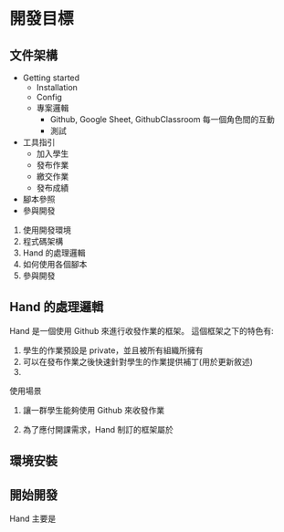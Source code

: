 # 開發目標


## 文件架構

+ Getting started
    + Installation
    + Config
    + 專案邏輯
        + Github, Google Sheet, GithubClassroom 每一個角色間的互動
        + 測試
+ 工具指引
    + 加入學生
    + 發布作業
    + 繳交作業
    + 發布成績
+ 腳本參照
+ 參與開發

1. 使用開發環境
2. 程式碼架構
3. Hand 的處理邏輯
4. 如何使用各個腳本
5. 參與開發

## Hand 的處理邏輯

Hand 是一個使用 Github 來進行收發作業的框架。
這個框架之下的特色有:

1. 學生的作業預設是 private，並且被所有組織所擁有
2. 可以在發布作業之後快速針對學生的作業提供補丁(用於更新敘述)
3. 

使用場景
1. 讓一群學生能夠使用 Github 來收發作業


1. 為了應付開課需求，Hand 制訂的框架屬於

## 環境安裝

## 開始開發

Hand 主要是